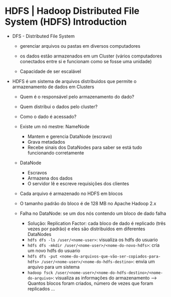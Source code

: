 # HDFS | Hadoop Distributed File System (HDFS) Introduction

- DFS - Distributed File System

    - gerenciar arquivos ou pastas em diversos computadores

    - os dados estão armazenados em um Cluster (vários computadores conectados entre si e funcionam como se fosse uma unidade)

    - Capacidade de ser escalável

- HDFS é um sistema de arquivos distribuidos que permite o armazenamento de dados em Clusters

    - Quem é o responsável pelo armazenamento do dado?

    - Quem distribui o dados pelo cluster?

    - Como o dado é acessado?

    - Existe um nó mestre: NameNode
      - Mantem e gerencia DataNode (escravo)
      - Grava metadados
      - Recebe sinais dos DataNodes para saber se está tudo funcionando corretamente
    - DataNode
      - Escravos
      - Armazena dos dados
      - O servidor lê e escreve requisições dos clientes
    - Cada arquivo é armazenado no HDFS em blocos
    - O tamanho padrão do bloco é de 128 MB no Apache Hadoop 2.x
    - Falha no DataNode: se um dos nós contendo um bloco de dado falha
      - Solução: Replication Factor: cada bloco de dado é replicado (três vezes por padrão) e eles são distribuídos em diferentes DataNodes
      - `hdfs dfs -ls /user/<nome-user>`: visualiza os hdfs do usuario
      - `hdfs dfs -mkdir /user/<nome-user>/<nome-do-novo-hdfs>`: cria um novo hdfs do usuario
      - `hdfs dfs -put <nome-do-arquivos-que-vão-ser-copiados-para-hdfs> /user/<nome-user>/<nome-do-hdfs-destino>`: envia um arquivo para um sistema
      - `hadoop fsck /user/<nome-user>/<nome-do-hdfs-destino>/<nome-do-arquivo>`: visualiza as informações do armazenamento --> Quantos blocos foram criados, número de vezes que foram replicados ...
